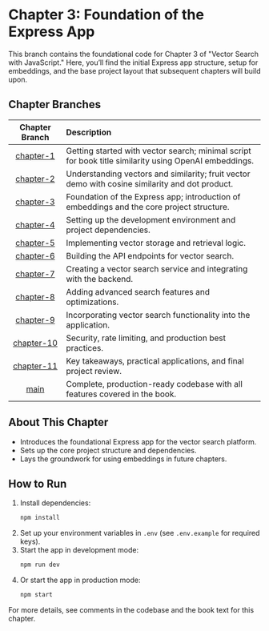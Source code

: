 # Chapter 3: Foundation of the Express App

This branch contains the foundational code for Chapter 3 of "Vector Search with JavaScript." Here, you’ll find the initial Express app structure, setup for embeddings, and the base project layout that subsequent chapters will build upon.

## Chapter Branches

| Chapter Branch | Description                                                                                                   |
|:--------------:|:-------------------------------------------------------------------------------------------------------------|
| [chapter-1](https://github.com/hummusonrails/vector-example-blog-platform/tree/chapter-1) | Getting started with vector search; minimal script for book title similarity using OpenAI embeddings.           |
| [chapter-2](https://github.com/hummusonrails/vector-example-blog-platform/tree/chapter-2) | Understanding vectors and similarity; fruit vector demo with cosine similarity and dot product.                 |
| [chapter-3](https://github.com/hummusonrails/vector-example-blog-platform/tree/chapter-3) | Foundation of the Express app; introduction of embeddings and the core project structure.                      |
| [chapter-4](https://github.com/hummusonrails/vector-example-blog-platform/tree/chapter-4) | Setting up the development environment and project dependencies.                                                |
| [chapter-5](https://github.com/hummusonrails/vector-example-blog-platform/tree/chapter-5) | Implementing vector storage and retrieval logic.                                                                |
| [chapter-6](https://github.com/hummusonrails/vector-example-blog-platform/tree/chapter-6) | Building the API endpoints for vector search.                                                                  |
| [chapter-7](https://github.com/hummusonrails/vector-example-blog-platform/tree/chapter-7) | Creating a vector search service and integrating with the backend.                                             |
| [chapter-8](https://github.com/hummusonrails/vector-example-blog-platform/tree/chapter-8) | Adding advanced search features and optimizations.                                                             |
| [chapter-9](https://github.com/hummusonrails/vector-example-blog-platform/tree/chapter-9) | Incorporating vector search functionality into the application.                                                 |
| [chapter-10](https://github.com/hummusonrails/vector-example-blog-platform/tree/chapter-10) | Security, rate limiting, and production best practices.                                                        |
| [chapter-11](https://github.com/hummusonrails/vector-example-blog-platform/tree/chapter-11) | Key takeaways, practical applications, and final project review.                                               |
| [main](https://github.com/hummusonrails/vector-example-blog-platform/tree/main)           | Complete, production-ready codebase with all features covered in the book.                                     |

## About This Chapter

- Introduces the foundational Express app for the vector search platform.
- Sets up the core project structure and dependencies.
- Lays the groundwork for using embeddings in future chapters.

## How to Run

1. Install dependencies:
   ```sh
   npm install
   ```
2. Set up your environment variables in `.env` (see `.env.example` for required keys).
3. Start the app in development mode:
   ```sh
   npm run dev
   ```
4. Or start the app in production mode:
   ```sh
   npm start
   ```

For more details, see comments in the codebase and the book text for this chapter.
